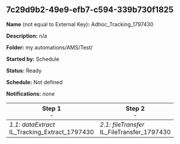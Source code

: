 ## 7c29d9b2-49e9-efb7-c594-339b730f1825

**Name** (not equal to External Key)**:** Adhoc_Tracking_1797430

**Description:** n/a

**Folder:** my automations/AMS/Test/

**Started by:** Schedule

**Status:** Ready

**Schedule:** Not defined

**Notifications:** _none_


| Step 1<br>_<small>-</small>_ | Step 2<br>_<small>-</small>_ |
| --- | --- |
| _1.1: dataExtract_<br>IL_Tracking_Extract_1797430 | _2.1: fileTransfer_<br>IL_FileTransfer_1797430 |
